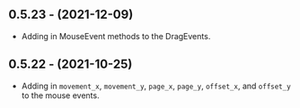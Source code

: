 ## 0.5.23 - (2021-12-09)
* Adding in MouseEvent methods to the DragEvents.

## 0.5.22 - (2021-10-25)
* Adding in `movement_x`, `movement_y`, `page_x`, `page_y`, `offset_x`, and `offset_y` to the mouse events.
